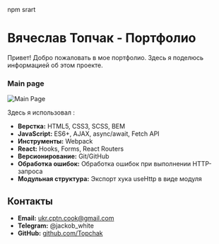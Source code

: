 npm srart

# Вячеслав Топчак - Портфолио

Привет! Добро пожаловать в мое портфолио. Здесь я поделюсь информацией об этом проекте.



### Main page
![Main Page](https://github.com/Topchak/Portfolio-React-Marvel/blob/main/show-marvel.gif)


Здесь я использовал :



- **Верстка:** HTML5, CSS3, SCSS, BEM
- **JavaScript:** ES6+, AJAX, async/await, Fetch API
- **Инструменты:** Webpack 
- **React:** Hooks, Forms, React Routers 
- **Версионирование:** Git/GitHub
- **Обработка ошибок:** Обработка ошибок при выполнении HTTP-запроса
- **Модульная структура:** Экспорт хука useHttp в виде модуля

## Контакты

- **Email:** ukr.cptn.cook@gmail.com
- **Telegram:** @jackob_white
- **GitHub:** [github.com/Topchak](https://github.com/Topchak)


